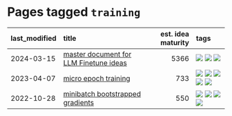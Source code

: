 # Pages tagged `training`

|last_modified|title|est. idea maturity|tags
|:---|:---|---:|:---|
|2024-03-15|[master document for LLM Finetune ideas](../llm_finetunes.md)|5366|[![](https://img.shields.io/badge/tag-experimental-77485f)](../tags/experimental.md) [![](https://img.shields.io/badge/tag-llm-e839f4)](../tags/llm.md) [![](https://img.shields.io/badge/tag-training-fe76cf)](../tags/training.md)|
|2023-04-07|[micro epoch training](../micro-epoch.md)|733|[![](https://img.shields.io/badge/tag-augmentation-3a9a4f)](../tags/augmentation.md) [![](https://img.shields.io/badge/tag-dataset-98b52b)](../tags/dataset.md) [![](https://img.shields.io/badge/tag-heuristics-d9f12f)](../tags/heuristics.md) [![](https://img.shields.io/badge/tag-tooling-76bb24)](../tags/tooling.md) [![](https://img.shields.io/badge/tag-training-fe76cf)](../tags/training.md)|
|2022-10-28|[minibatch bootstrapped gradients](../minibatch-bootstrapped-gradients.md)|550|[![](https://img.shields.io/badge/tag-experimental-77485f)](../tags/experimental.md) [![](https://img.shields.io/badge/tag-optimization-b3194)](../tags/optimization.md) [![](https://img.shields.io/badge/tag-training-fe76cf)](../tags/training.md) [![](https://img.shields.io/badge/tag-wip-496a1)](../tags/wip.md)|